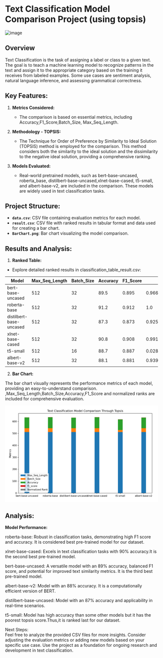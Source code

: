 # Text Classification Model Comparison Project (using topsis)



<img width="120" alt="image" src="https://github.com/Tanisha-Sood/Pre-trained-model-comparison-for-text-classification-through-topsis/assets/108357063/5dcd4e31-3527-4cfe-af15-f45d211b8b44">



## Overview

Text Classification is the task of assigning a label or class to a given text. The goal is to teach a machine learning model to recognize patterns in the text and assign it to the appropriate category based on the training it receives from labeled examples. Some use cases are sentiment analysis, natural language inference, and assessing grammatical correctness.

## Key Features:

1. **Metrics Considered:**

   - The comparison is based on essential metrics, including Accuracy,F1_Score,Batch_Size,  Max_Seq_Length. 

2. **Methodology - TOPSIS:**

   - The Technique for Order of Preference by Similarity to Ideal Solution (TOPSIS) method is employed for the comparison. This method considers both the similarity to the ideal solution and the dissimilarity to the negative ideal solution, providing a comprehensive ranking.

3. **Models Evaluated:**
   - Real-world pretrained models, such as bert-base-uncased, roberta_base, distilbert-base-uncased,xlnet-base-cased, t5-small, and albert-base-v2, are included in the comparison. These models are widely used in text classification tasks.

## Project Structure:

- **`data.csv`**: CSV file containing evaluation metrics for each model.
- **`result.csv`**: CSV file with ranked results in tabular format and data used for creating a bar chart.
- **`BarChart.png`**: Bar chart visualizing the model comparison.


## Results and Analysis:

1. **Ranked Table:**

- Explore detailed ranked results in classification_table_result.csv:

| Model                  | Max_Seq_Length | Batch_Size | Accuracy | F1_Score | TOPSIS_Score         | Rank |
|------------------------|----------------|------------|----------|----------|----------------------|------|
| bert-base-uncased      | 512            | 32         | 89.5     | 0.895    | 0.9660787739202867   | 3.0  |
| roberta-base           | 512            | 32         | 91.2     | 0.912    | 1.0                  | 1.0  |
| distilbert-base-uncased| 512            | 32         | 87.3     | 0.873    | 0.9253818495358043   | 5.0  |
| xlnet-base-cased       | 512            | 32         | 90.8     | 0.908    | 0.9918187989552476   | 2.0  |
| t5-small               | 512            | 16         | 88.7     | 0.887    | 0.028095145841244878 | 6.0  |
| albert-base-v2         | 512            | 32         | 88.1     | 0.881    | 0.9397739224772974   | 4.0  |


2. **Bar Chart:**

The bar chart visually represents the performance metrics of each model, providing an easy-to-understand comparison. ,Max_Seq_Length,Batch_Size,Accuracy,F1_Score and normalized ranks are included for comprehensive evaluation.

![Alt text](image.png)

## Analysis:

**Model Performance:**

roberta-base: Robust in classification tasks, demonstrating high F1 score and accuracy. It is considered best pre-trained model for our dataset.<br>

xlnet-base-cased: Excels in text classification tasks with 90% accuracy.It is the second best pre-trained model.<br>

bert-base-uncased: A versatile model with an 89% accuracy, balanced F1 score, and potential for improved text similarity metrics. It is the third best pre-trained model.<br>

albert-base-v2: Model with an 88% accuracy. It is a computationally efficient version of BERT.<br>

distilbert-base-uncased: Model with an 87% accuracy and applicability in real-time scenarios.<br>

t5-small: Model has high accuracy than some other models but it has the poorest topsis score.Thus,it is ranked last for our dataset.<br>


Next Steps:<br>
Feel free to analyze the provided CSV files for more insights.
Consider adjusting the evaluation metrics or adding new models based on your specific use case.
Use the project as a foundation for ongoing research and development in text classification.
